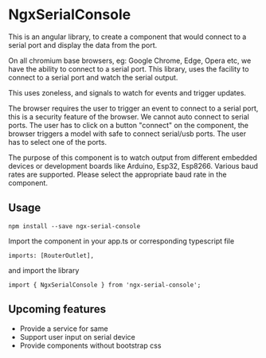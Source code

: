 # NgxSerialConsole

This is an angular library, to create a component that would connect to a serial port and display the data from the port.

On all chromium base browsers, eg: Google Chrome, Edge, Opera etc, we have the ability to connect to a serial port.
This library, uses the facility to connect to a serial port and watch the serial output.

This uses zoneless, and signals to watch for events and trigger updates.

The browser requires the user to trigger an event to connect to a serial port, this is a security feature of the browser.
We cannot auto connect to serial ports.
The user has to click on a button "connect" on the component, the browser triggers a model with safe to connect serial/usb ports.
The user has to select one of the ports.

The purpose of this component is to watch output from different embedded devices or development boards like Arduino, Esp32, Esp8266.
Various baud rates are supported. Please select the appropriate baud rate in the component.

## Usage

```
npm install --save ngx-serial-console
```

Import the component in your app.ts or corresponding typescript file
```
imports: [RouterOutlet],
```

and import the library

```
import { NgxSerialConsole } from 'ngx-serial-console';
```

## Upcoming features
* Provide a service for same
* Support user input on serial device
* Provide components without bootstrap css